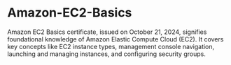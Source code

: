 # Amazon-EC2-Basics
Amazon EC2 Basics certificate, issued on October 21, 2024, signifies foundational knowledge of Amazon Elastic Compute Cloud (EC2). It covers key concepts like EC2 instance types, management console navigation, launching and managing instances, and configuring security groups. 
